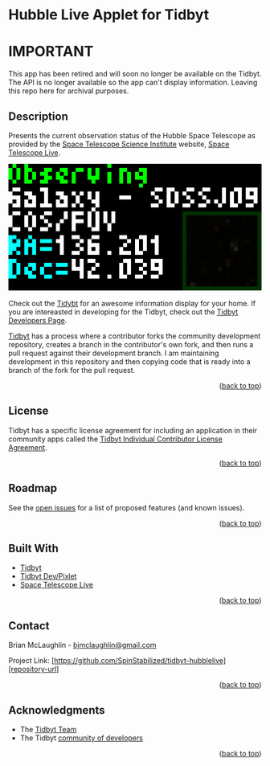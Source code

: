 <!-- Improved compatibility of back to top link: See: https://github.com/othneildrew/Best-README-Template/pull/73 -->
<a name="readme-top"></a>

# Hubble Live Applet for Tidbyt

# IMPORTANT

This app has been retired and will soon no longer be available on the Tidbyt. The API is no longer available so the app can't display information. Leaving this repo here for archival purposes.

## Description
Presents the current observation status of the Hubble Space Telescope as provided by the [Space Telescope Science Institute][stsci] website, [Space Telescope Live][space-telescope-live].

![Hubble Live for Tidbyt][app-gif]

Check out the [Tidybt][tidbyt-url] for an awesome information display for your home. If you are intereasted in developing for the Tidbyt, check out the [Tidbyt Developers Page][tidbyt-dev-url].

[Tidbyt][tidbyt-dev-url] has a process where a contributor forks the community development repository, creates a branch in the contributor's own fork, and then runs a pull request against their development branch. I am maintaining development in this repository and then copying code that is ready into a branch of the fork for the pull request.

<p align="right">(<a href="#readme-top">back to top</a>)</p>

<!-- LICENSE -->
## License

Tidbyt has a specific license agreement for including an application in their community apps called the [Tidbyt Individual Contributor License Agreement][tidbyt-lic-url].

<p align="right">(<a href="#readme-top">back to top</a>)</p>

<!-- ROADMAP -->
## Roadmap

See the [open issues][repository-issues] for a list of proposed features (and known issues).

<p align="right">(<a href="#readme-top">back to top</a>)</p>

<!-- Built With -->
## Built With

* [Tidbyt][Tidbyt-url]
* [Tidbyt Dev/Pixlet][Tidbyt-dev-url]
* [Space Telescope Live][space-telescope-live]

<p align="right">(<a href="#readme-top">back to top</a>)</p>

<!-- CONTACT -->
## Contact

Brian McLaughlin - bjmclaughlin@gmail.com

Project Link: [https://github.com/SpinStabilized/tidbyt-hubblelive][repository-url]

<p align="right">(<a href="#readme-top">back to top</a>)</p>

<!-- ACKNOWLEDGMENTS -->
## Acknowledgments

* The [Tidbyt Team][tidbyt-url]
* The Tidbyt [community of developers][tidbyt-community-url]

<p align="right">(<a href="#readme-top">back to top</a>)</p>

[repository-issues]: https://github.com/SpinStabilized/tidbyt-hubblelive/issues
[repository-url]: https://github.com/SpinStabilized/tidbyt-hubblelive
[tidbyt-community-url]: https://tidbyt.dev/docs/engage/community
[tidbyt-url]: https://tidbyt.com/
[tidbyt-dev-url]: https://tidbyt.dev/
[tidbyt-lic-url]: https://github.com/tidbyt/community/blob/main/docs/CLA.md
[tidbyt-community-repo]:[https://github.com/tidbyt/community]
[stsci]: https://www.stsci.edu/
[space-telescope-live]: https://spacetelescopelive.org/
[app-gif]: https://github.com/SpinStabilized/tidbyt-hubblelive/raw/main/hubble_live.gif
